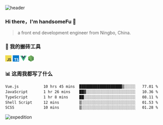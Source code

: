 ![header](https://raw.githubusercontent.com/fzq1998/fzq1998/master/header.png)

### Hi there，I'm handsomeFu 👋

> a front end development engineer from Ningbo, China.

### 🔧 我的搬砖工具
<code><img height="20" src="https://raw.githubusercontent.com/github/explore/80688e429a7d4ef2fca1e82350fe8e3517d3494d/topics/javascript/javascript.png" alt="javascript"></code>
<code><img height="20" src="https://raw.githubusercontent.com/github/explore/80688e429a7d4ef2fca1e82350fe8e3517d3494d/topics/typescript/typescript.png" alt="typescript"></code>
<code><img height="20" src="https://raw.githubusercontent.com/github/explore/80688e429a7d4ef2fca1e82350fe8e3517d3494d/topics/vue/vue.png" alt="vue"></code>
<code><img height="20" src="https://raw.githubusercontent.com/github/explore/80688e429a7d4ef2fca1e82350fe8e3517d3494d/topics/nodejs/nodejs.png" alt="nodejs"></code>



### 📊 这周我都写了什么
<!--START_SECTION:waka-->

```txt
Vue.js           10 hrs 45 mins  ███████████████████▒░░░░░   77.01 %
JavaScript       1 hr 26 mins    ██▓░░░░░░░░░░░░░░░░░░░░░░   10.36 %
TypeScript       1 hr 8 mins     ██░░░░░░░░░░░░░░░░░░░░░░░   08.11 %
Shell Script     12 mins         ▒░░░░░░░░░░░░░░░░░░░░░░░░   01.53 %
SCSS             10 mins         ▒░░░░░░░░░░░░░░░░░░░░░░░░   01.28 %
```

<!--END_SECTION:waka-->


![expedition](https://raw.githubusercontent.com/fzq1998/fzq1998/master/expedition.gif)

